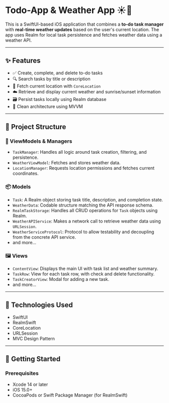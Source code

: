 # Todo-App & Weather App ☀️📝

This is a SwiftUI-based iOS application that combines a **to-do task manager** with **real-time weather updates** based on the user's current location. The app uses Realm for local task persistence and fetches weather data using a weather API.

---

## ✨ Features

- ✅ Create, complete, and delete to-do tasks
- 🔍 Search tasks by title or description
- 📍 Fetch current location with `CoreLocation`
- ☁️ Retrieve and display current weather and sunrise/sunset information
- 🗃️ Persist tasks locally using Realm database
- 🚀 Clean architecture using MVVM

---

## 🧱 Project Structure

### 🧠 ViewModels & Managers

- `TaskManager`: Handles all logic around task creation, filtering, and persistence.
- `WeatherViewModel`: Fetches and stores weather data.
- `LocationManager`: Requests location permissions and fetches current coordinates.

### 📦 Models

- `Task`: A Realm object storing task title, description, and completion state.
- `WeatherData`: Codable structure matching the API response schema.
- `RealmTaskStorage`: Handles all CRUD operations for `Task` objects using Realm.
- `WeatherAPIService`: Makes a network call to retrieve weather data using `URLSession`.
- `WeatherServiceProtocol`: Protocol to allow testability and decoupling from the concrete API service.
- and more...

### 🖼 Views

- `ContentView`: Displays the main UI with task list and weather summary.
- `TaskRow`: View for each task row, with check and delete functionality.
- `TaskCreatorView`: Modal for adding a new task.
- and more...

---

## 🔧 Technologies Used

- SwiftUI
- RealmSwift
- CoreLocation
- URLSession
- MVC Design Pattern

---

## 🚀 Getting Started

### Prerequisites

- Xcode 14 or later
- iOS 15.0+
- CocoaPods or Swift Package Manager (for RealmSwift)
